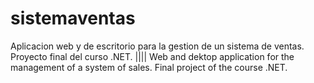 # sistemaventas
Aplicacion web y de escritorio para la gestion de un sistema de ventas. Proyecto final del curso .NET. |||| Web and dektop application for the management of a system of sales. Final project of the course .NET.
